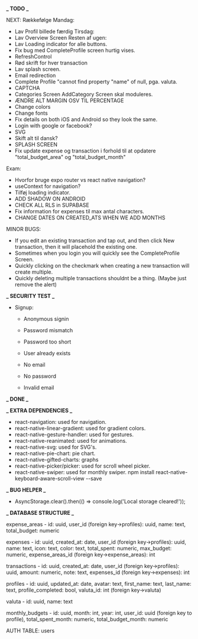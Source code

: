 **_ TODO _**

NEXT: Rækkefølge Mandag:

-  Lav Profil billede færdig Tirsdag:
-  Lav Overview Screen Resten af ugen:
-  Lav Loading indicator for alle buttons.
-  Fix bug med CompleteProfile screen hurtig vises.
-  RefreshControl
-  Rød skrift for hver transaction
-  Lav splash screen.
-  Email redirection
-  Complete Profile "cannot find property "name" of null, pga. valuta.
-  CAPTCHA
-  Categories Screen AddCategory Screen skal moduleres.
-  ÆNDRE ALT MARGIN OSV TIL PERCENTAGE
-  Change colors
-  Change fonts
-  Fix details on both iOS and Android so they look the same.
-  Login with google or facebook?
-  SVG
-  Skift alt til dansk?
-  SPLASH SCREEN
-  Fix update expense og transaction i forhold til at opdatere "total_budget_area" og "total_budget_month"

Exam:

-  Hvorfor bruge expo router vs react native navigation?
-  useContext for navigation?
-  Tilføj loading indicator.
-  ADD SHADOW ON ANDROID
-  CHECK ALL RLS in SUPABASE
-  Fix information for expenses til max antal characters.
-  CHANGE DATES ON CREATED_ATS WHEN WE ADD MONTHS

MINOR BUGS:

-  If you edit an existing transaction and tap out, and then click New transaction, then it will placehold the existing one.
-  Sometimes when you login you will quickly see the CompleteProfile Screen.
-  Quickly clicking on the checkmark when creating a new transaction will create multiple.
-  Quickly deleting multiple transactions shouldnt be a thing. (Maybe just remove the alert)

**_ SECURITY TEST _**

-  Signup:

   -  Anonymous signin
   -  Password mismatch
   -  Password too short
   -  User already exists

   -  No email
   -  No password
   -  Invalid email

**_ DONE _**

**_ EXTRA DEPENDENCIES _**

-  react-navigation: used for navigation.
-  react-native-linear-gradient: used for gradient colors.
-  react-native-gesture-handler: used for gestures.
-  react-native-reanimated: used for animations.
-  react-native-svg: used for SVG's.
-  react-native-pie-chart: pie chart.
-  react-native-gifted-charts: graphs
-  react-native-picker/picker: used for scroll wheel picker.
-  react-native-swiper: used for monthly swiper. npm install react-native-keyboard-aware-scroll-view --save

**_ BUG HELPER _**

-  AsyncStorage.clear().then(() => console.log('Local storage cleared!'));

**_ DATABASE STRUCTURE _**

expense_areas - id: uuid, user_id (foreign key->profiles): uuid, name: text, total_budget: numeric

expenses - id: uuid, created_at: date, user_id (foreign key->profiles): uuid, name: text, icon: text, color: text, total_spent: numeric, max_budget: numeric, expense_areas_id (foreign key->expense_areas): int

transactions - id: uuid, created_at: date, user_id (foreign key->profiles): uuid, amount: numeric, note: text, expenses_id (foreign key->expenses): int

profiles - id: uuid, updated_at: date, avatar: text, first_name: text, last_name: text, profile_completed: bool, valuta_id: int (foreign key->valuta)

valuta - id: uuid, name: text

monthly_budgets - id: uuid, month: int, year: int, user_id: uuid (foreign key to profile), total_spent_month: numeric, total_budget_month: numeric

AUTH TABLE: users
